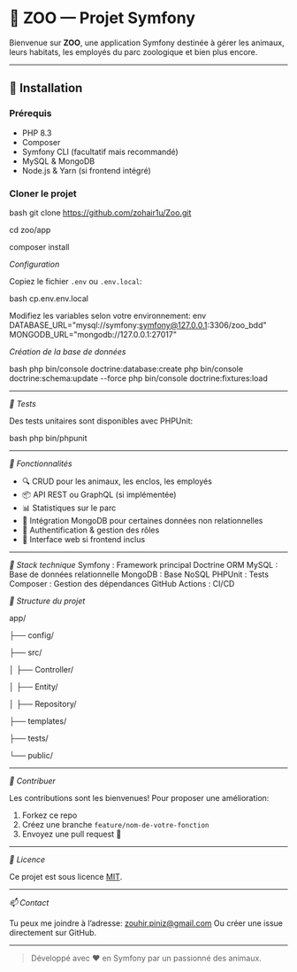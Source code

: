 # 🦁 ZOO — Projet Symfony

Bienvenue sur **ZOO**, une application Symfony destinée à gérer les animaux, leurs habitats, les employés du parc zoologique et bien plus encore.

---

## 🚀 Installation

### Prérequis

- PHP 8.3
- Composer
- Symfony CLI (facultatif mais recommandé)
- MySQL & MongoDB
- Node.js & Yarn (si frontend intégré)

### Cloner le projet

bash
git clone https://github.com/zohair1u/Zoo.git

cd zoo/app

composer install


*Configuration*

Copiez le fichier `.env` ou `.env.local`:

bash
cp.env.env.local


Modifiez les variables selon votre environnement:
env
DATABASE_URL="mysql://symfony:symfony@127.0.0.1:3306/zoo_bdd"
MONGODB_URL="mongodb://127.0.0.1:27017"


*Création de la base de données*

bash
php bin/console doctrine:database:create
php bin/console doctrine:schema:update --force
php bin/console doctrine:fixtures:load


---

*🧪 Tests*

Des tests unitaires sont disponibles avec PHPUnit:

bash
php bin/phpunit


---

*🧰 Fonctionnalités*

- 🔍 CRUD pour les animaux, les enclos, les employés
- 📦 API REST ou GraphQL (si implémentée)
- 📊 Statistiques sur le parc
- 🐒 Intégration MongoDB pour certaines données non relationnelles
- 🔐 Authentification & gestion des rôles
- 🎨 Interface web si frontend inclus

---

*🧱 Stack technique*
Symfony : Framework principal 
Doctrine ORM 
MySQL : Base de données relationnelle 
MongoDB : Base NoSQL 
PHPUnit : Tests 
Composer : Gestion des dépendances
GitHub Actions : CI/CD

*📂 Structure du projet*


app/

├── config/

├── src/

│      ├── Controller/

│      ├── Entity/

│      ├── Repository/

├── templates/

├── tests/

└── public/


---

*🙌 Contribuer*

Les contributions sont les bienvenues! Pour proposer une amélioration:

1. Forkez ce repo
2. Créez une branche `feature/nom-de-votre-fonction`
3. Envoyez une pull request 🎉

---

*📄 Licence*

Ce projet est sous licence [MIT](LICENSE).

---

*📫 Contact*

Tu peux me joindre à l’adresse: zouhir.piniz@gmail.com
Ou créer une issue directement sur GitHub.

---

> Développé avec ❤️ en Symfony par un passionné des animaux.
